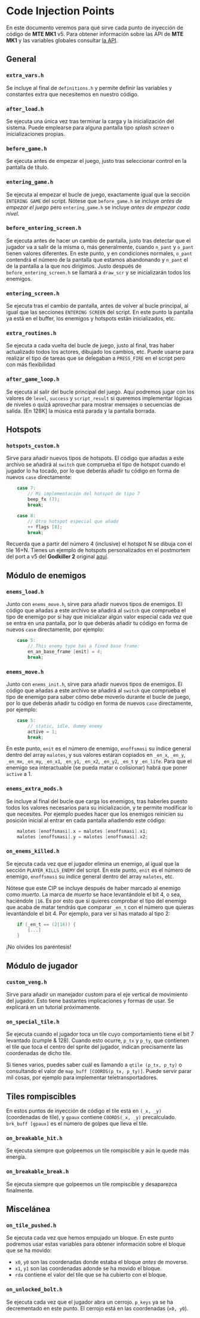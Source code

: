 # Code Injection Points

En este documento veremos para qué sirve cada punto de inyección de código de **MTE MK1** v5. Para obtener información sobre las API de **MTE MK1** y las variables globales consultar [la API](https://github.com/mojontwins/MK1/blob/master/docs/API.md).

## General

### `extra_vars.h`

Se incluye al final de `definitions.h` y permite definir las variables y constantes extra que necesitemos en nuestro código.

### `after_load.h`

Se ejecuta una única vez tras terminar la carga y la inicialización del sistema. Puede emplearse para alguna pantalla tipo *splash screen* o inicializaciones propias.

### `before_game.h`

Se ejecuta antes de empezar el juego, justo tras seleccionar control en la pantalla de título.

### `entering_game.h`

Se ejecuta al empezar el bucle de juego, exactamente igual que la sección `ENTERING GAME` del script. Nótese que `before_game.h` se incluye *antes de empezar el juego* pero `entering_game.h` se incluye *antes de empezar cada nivel*.

### `before_entering_screen.h`

Se ejecuta antes de hacer un cambio de pantalla, justo tras detectar que el jugador va a salir de la misma o, más generalmente, cuando `n_pant` y `o_pant` tienen valores diferentes. En este punto, y en condiciones normales, `o_pant` contendrá el número de la pantalla que estamos abandonando y `n_pant` el de la pantalla a la que nos dirigimos. Justo después de `before_entering_screen.h` se llamará a `draw_scr` y se inicializarán todos los enemigos.

### `entering_screen.h`

Se ejecuta tras el cambio de pantalla, antes de volver al bucle principal, al igual que las secciones `ENTERING SCREEN` del script. En este punto la pantalla ya está en el buffer, los enemigos y hotspots están inicializados, etc.

### `extra_routines.h`

Se ejecuta a cada vuelta del bucle de juego, justo al final, tras haber actualizado todos los actores, dibujado los cambios, etc. Puede usarse para realizar el tipo de tareas que se delegaban a `PRESS_FIRE` en el script pero con más flexibilidad

### `after_game_loop.h`

Se ejecuta al salir del bucle principal del juego. Aquí podremos jugar con los valores de `level`, `success` y `script_result` si queremos implementar lógicas de niveles o quizá aprovechar para mostrar mensajes o secuencias de salida. [En 128K] la música está parada y la pantalla borrada.

## Hotspots

### `hotspots_custom.h`

Sirve para añadir nuevos tipos de hotspots. El código que añadas a este archivo se añadirá al `switch` que comprueba el tipo de hotspot cuando el jugador lo ha tocado, por lo que deberás añadir tu código en forma de nuevos `case` directamente:

```c
	case 7:
		// Mi implementación del hotspot de tipo 7
		beep_fx (7);
		break;

	case 8: 
		// Otro hotspot especial que añado
		++ flags [8];
		break;
```

Recuerda que a partir del número 4 (inclusive) el hotspot N se dibuja con el tile 16+N. Tienes un ejemplo de hotspots personalizados en el postmortem del port a v5 del **Godkiller 2** original [aquí](https://github.com/mojontwins/MK1/tree/master/contrib/godkiller_2).

## Módulo de enemigos

### `enems_load.h`

Junto con `enems_move.h`, sirve para añadir nuevos tipos de enemigos. El código que añadas a este archivo se añadirá al `switch` que comprueba el tipo de enemigo por si hay que inicializar algún valor especial cada vez que se entra en una pantalla, por lo que deberás añadir tu código en forma de nuevos `case` directamente, por ejemplo:

```c
	case 5:
		// This enemy type has a fixed base frame: 
		en_an_base_frame [enit] = 4;
		break;
```

### `enems_move.h`

Junto con `enems_init.h`, sirve para añadir nuevos tipos de enemigos. El código que añadas a este archivo se añadirá al `switch` que comprueba el tipo de enemigo para saber cómo debe moverlo durante el bucle de juego, por lo que deberás añadir tu código en forma de nuevos `case` directamente, por ejemplo: 

```c
	case 5:
		// static, idle, dummy enemy
		active = 1;
		break;
```

En este punto, `enit` es el número de enemigo, `enoffsmasi` su índice general dentro del array `malotes`,  y sus valores estáran copiados en `_en_x`, `_en_y`, `_en_mx`, `_en_my`, `_en_x1`, `_en_y1`, `_en_x2`, `_en_y2`, `_en_t` y `_en_life`. Para que el enemigo sea interactuable (se pueda matar o colisionar) habrá que poner `active` a 1.

### `enems_extra_mods.h`

Se incluye al final del bucle que carga los enemigos, tras haberles puesto todos los valores necesarios para su inicialización, y te permite modificar lo que necesites. Por ejemplo puedes hacer que los enemigos reinicien su posición inicial al entrar en cada pantalla añadiendo este código:

```c
	malotes [enoffsmasi].x = malotes [enoffsmasi].x1;
	malotes [enoffsmasi].y = malotes [enoffsmasi].x2;
```

### `on_enems_killed.h`

Se ejecuta cada vez que el jugador elimina un enemigo, al igual que la sección `PLAYER_KILLS_ENEMY` del script. En este punto, `enit` es el número de enemigo, `enoffsmasi` su índice general dentro del array `malotes`, etc.

Nótese que este CIP se incluye después de haber marcado al enemigo como *muerto*. La marca de *muerto* se hace levantándole el bit 4, o sea, haciéndole `|16`. Es por esto que si quieres comprobar el tipo del enemigo que acaba de matar tendrás que comparar `_en_t` con el número que quieras levantándole el bit 4. Por ejemplo, para ver si has matado al tipo 2:

```c
	if (_en_t == (2|16)) {
		[...]
	}
```

¡No olvides los paréntesis!

## Módulo de jugador

### `custom_veng.h`

Sirve para añadir un manejador custom para el eje vertical de movimiento del jugador. Esto tiene bastantes implicaciones y formas de usar. Se explicará en un tutorial próximamente.

### `on_special_tile.h`

Se ejecuta cuando el jugador toca un tile cuyo comportamiento tiene el bit 7 levantado (cumple & 128). Cuando esto ocurre, `p_tx` y `p_ty`, que contienen el tile que toca el centro del sprite del jugador, indican precisamente las coordenadas de dicho tile.

Si tienes varios, puedes saber cuál es llamando a `qtile (p_tx, p_ty)` o consultando el valor de `map_buff [COORDS(p_tx, p_ty)]`. Puede servir parar mil cosas, por ejemplo para implementar teletransportadores.

## Tiles rompiscibles

En estos puntos de inyección de código el tile está en `(_x, _y)` (coordenadas de tile), y `gpaux` contiene `COORDS(_x, _y)` precalculado. `brk_buff [gpaux]` es el número de golpes que lleva el tile.

### `on_breakable_hit.h`

Se ejecuta siempre que golpeemos un tile rompiscible y aún le quede más energía.

### `on_breakable_break.h`

Se ejecuta siempre que golpeemos un tile rompiscible y desaparezca finalmente.

## Miscelánea

### `on_tile_pushed.h`

Se ejecuta cada vez que hemos empujado un bloque. En este punto podremos usar estas variables para obtener información sobre el bloque que se ha movido:

* `x0`, `y0` son las coordenadas donde estaba el bloque *antes* de moverse.
* `x1`, `y1` son las coordenadas adonde se ha movido el bloque.
* `rda` contiene el valor del tile que se ha cubierto con el bloque.

### `on_unlocked_bolt.h`

Se ejecuta cada vez que el jugador abra un cerrojo. `p_keys` ya se ha decrementado en este punto. El cerrojo está en las coordenadas (`x0, y0`).
